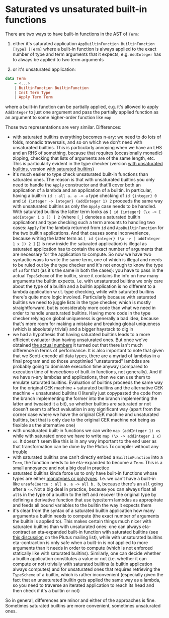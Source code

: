 # Saturated vs unsaturated built-in functions

There are two ways to have built-in functions in the AST of `Term`:

1. either it's saturated application `AppBuiltinFunction BuiltinFunction [Type] [Term]` where a built-in function is always applied to the exact number of type and term arguments that it expects, e.g. `AddInteger` has to always be applied to two term arguments

2. or it's unsaturated application:

```haskell
data Term
    = <...>
    | BuiltinFunction BuiltinFunction
    | Inst Term Type
    | Apply Term Term
```

where a built-in function can be partially applied, e.g. it's allowed to apply `AddInteger` to just one argument and pass the partially applied function as an argument to some higher-order function like `map`

Those two representations are very similar. Differences:

- with saturated builtins everything becomes n-ary: we need to do lots of folds, monadic traversals, and so on which we don't need with unsaturated builtins. This is particularly annoying when we have an LHS and an RHS of something, because that requires (occasionally monadic) zipping, checking that lists of arguments are of the same length, etc. This is particularly evident in the type checker (version [with unsaturated builtins](https://github.com/input-output-hk/plutus/blob/607b67164fd984abc26977d438f37497fd832142/language-plutus-core/src/Language/PlutusCore/TypeCheck/Internal.hs), version [with saturated builtins](https://github.com/input-output-hk/plutus/blob/97edb99f216f8d112072b2e22ce2e3730723f907/language-plutus-core/src/Language/PlutusCore/TypeCheck/Internal.hs))
- it's much easier to type check unsaturated built-in functions than saturated ones. The reason is that with unsaturated builtins you only need to handle the `Apply` constructor and that'll cover both an application of a lambda and an application of a builtin. In particular, having a built-in `id : all a. a -> a` type checking of `id {integer} 0` and `id {integer -> integer} (addInteger 1) 2` proceeds the same way with unsaturated builtins as only the `Apply` case needs to be handled. With saturated builtins the latter term looks as `[ id {integer} (\x -> [ addInteger 1 x ]) ] 2` (where `[_]` denotes a saturated builtin application) and type checking such a term amounts to handling two cases: `Apply` for the lambda returned from `id` and `AppBuiltinFunction` for the two builtin applications. And that causes some inconvenience, because writing the latter term as `[ id {integer} (\x -> [ addInteger 1 x ]) 2 ]` (`2` is now inside the saturated application) is illegal as saturated application has to contain the exact number of arguments that are necessary for the application to compute. So now we have two syntactic ways to write the same term, one of which is illegal and needs to be ruled out by the type checker and it's not enough to know the type of `id` for that (as it's the same in both the cases): you have to pass in the actual `TypeScheme` of the builtin, since it contains the info on how many arguments the builtin expects. I.e. with unsaturated builtins we only care about the type of a builtin and a builtin application is no different to a lambda application w.r.t. type checking, while with saturated builtins there's quite more logic involved. Particularly because with saturated builtins we need to juggle lists in the type checker, which is mostly straightforward, but is considerably more code than what we need in order to handle unsaturated builtins. Having more code in the type checker relying on global uniqueness is generally a bad idea, because that's more room for making a mistake and breaking global uniqueness (which is absolutely trivial) and a bigger haystack to dig in
- we had a hypothesis that having saturated builtins leads to a more efficient evaluator than having unsaturated ones. But once we've obtained [the actual numbers](https://github.com/input-output-hk/plutus/blob/0a71a3561c7fad49d591b5046c9a85a38acef60a/notes/fomega/evaluation/CEK-variations-stats.md) it turned out that there isn't much difference in terms of performance. It is also important to note that given that we Scott-encode all data types, there are a myriad of lambdas in a final program and so those unoptimied "unsaturated" lambdas are probably going to dominate execution time anyway (compared to execution time of _invocations_ of built-in functions, not generally). And if we have n-ary lambdas and applications, then we can use them to emulate saturated builtins. Evaluation of builtins proceeds the same way for the original CEK machine + saturated builtins and the alternative CEK machine + unsaturated builtins (I literally just copypasted the code from the branch implementing the former into the branch implementing the latter and tweaked it a bit), so whether builtins are saturated or not doesn't seem to affect evaluation in any significant way (apart from the corner case where we have the original CEK machine and unsaturated builtins, but that is only due to the original CEK machine not being as flexible as the alternative one)
- with unsaturated built-in functions we can write `map (addInteger 1) xs` while with saturated once we have to write `map (\x -> addInteger 1 x) xs`. It doesn't seem like this is in any way important to the end user as that transformation can be done by the Plutus Tx compiler without any trouble
- with saturated builtins one can't directly embed a `BuiltinFunction` into a `Term`, the function needs to be eta-expanded to become a `Term`. This is a small annoyance and not a big deal in practice
- saturated builtins kinda force us to only have built-in functions whose types are either [monotypes or polytypes](https://en.wikipedia.org/wiki/Hindley%E2%80%93Milner_type_system#Syntax). I.e. we can't have a built-in like `unsafeCoerce : all a. a -> all b. b`, because there's an `all` going after a `->`. Not a big deal in practice, because you can always float all `all`s in the type of a builtin to the left and recover the original type by defining a derivative function that use type/term lambdas as appropirate and feeds all bound variables to the builtin the way it expects them
- it's clear from the syntax of a saturated builtin application how many arguments a builtin needs to compute (the exact number of arguments the builtin is applied to). This makes certain things much nicer with saturated builtins than with unsaturated ones: one can always eta-contract an eta-expanded built-in function with saturated builtins (see [this discussion](https://mail.google.com/mail/u/0/#inbox/FMfcgxwJXBxCJMXVnNxVHbhpfPKVpXNq) on the Plutus mailing list), while with unsaturated builtins eta-contraction is only safe when a built-in is not applied to more arguments than it needs in order to compute (which is not enforced statically like with saturated builtins). Similarly, one can decide whether a builtin application constitutes a value or not (i.e. whether it can compute or not) trivially with saturated builtins (a builtin application always computes) and for unsaturated ones that requires retrieving the `TypeScheme` of a builtin, which is rather inconvenient (especially given the fact that an unsaturated builtin gets applied the same way as a lambda, so you need to traverse an iterated application to reach its head and then check if it's a builtin or not)

So in general, differences are minor and either of the approaches is fine. Sometimes saturated builtins are more convenient, sometimes unsaturated ones.
